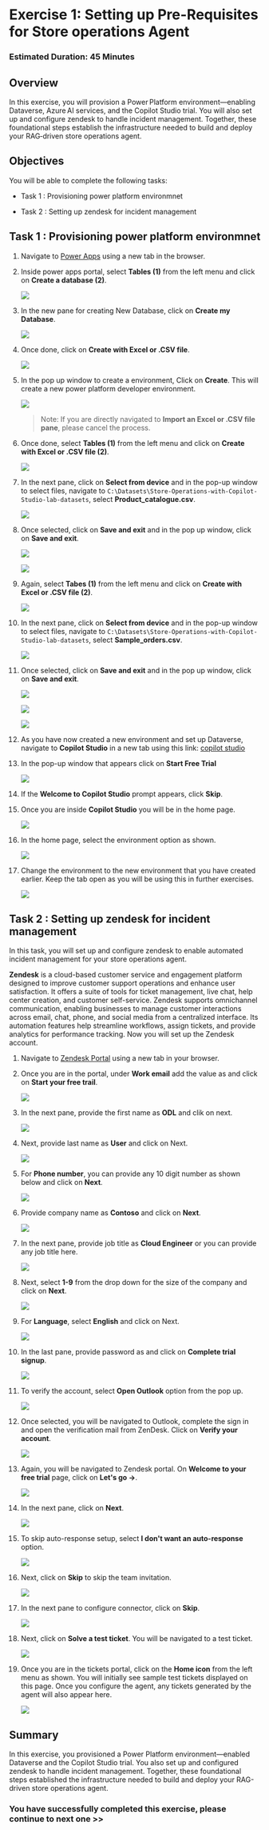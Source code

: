 # Exercise 1: Setting up Pre-Requisites for Store operations Agent

### Estimated Duration: 45 Minutes

## Overview

In this exercise, you will provision a Power Platform environment—enabling Dataverse, Azure AI services, and the Copilot Studio trial. You will also set up and configure zendesk to handle incident management. Together, these foundational steps establish the infrastructure needed to build and deploy your RAG‑driven store operations agent.

## Objectives

You will be able to complete the following tasks:

- Task 1 : Provisioning power platform environmnet

- Task 2 : Setting up zendesk for incident management

## Task 1 : Provisioning power platform environmnet

1. Navigate to [Power Apps](https://make.powerapps.com/) using a new tab in the browser.

1. Inside power apps portal, select **Tables (1)** from the left menu and click on **Create a database (2)**.

   ![](./media/ex3img71.png)

1. In the new pane for creating New Database, click on **Create my Database**.

   ![](./media/ex3img72.png)

1. Once done, click on **Create with Excel or .CSV file**.

   ![](./media/ex3img73.png)

1. In the pop up window to create a environment, Click on **Create**. This will create a new power platform developer environment.

   ![](./media/ex3img74.png)
   >Note: If you are directly navigated to **Import an Excel or .CSV file pane**, please cancel the process.

1. Once done, select **Tables (1)** from the left menu and click on **Create with Excel or .CSV file (2)**.

   ![](./media/ex2img10.png)

1. In the next pane, click on **Select from device** and in the pop-up window to select files, navigate to `C:\Datasets\Store-Operations-with-Copilot-Studio-lab-datasets`, select **Product_catalogue.csv**.

   ![](./media/ex2img11.png)

1. Once selected, click on **Save and exit** and in the pop up window, click on **Save and exit**.

   ![](./media/ex2img19.png)

   ![](./media/ex2img20.png)

1. Again, select **Tabes (1)** from the left menu and click on **Create with Excel or .CSV file (2)**.

   ![](./media/ex2img10.png)

1. In the next pane, click on **Select from device** and in the pop-up window to select files, navigate to `C:\Datasets\Store-Operations-with-Copilot-Studio-lab-datasets`, select **Sample_orders.csv**.

   ![](./media/ex2img11.png)

1. Once selected, click on **Save and exit** and in the pop up window, click on **Save and exit**.

   ![](./media/ex2img19.png)

   ![](./media/ex2img20.png)

   ![](./media/ex3img71.png)

1. As you have now created a new environment and set up Dataverse, navigate to **Copilot Studio**  in a new tab using this link: [copilot studio](https://go.microsoft.com/fwlink/p/?linkid=2252408&clcid=0x409&culture=en-us&country=us)
   
1. In the pop-up window that appears click on **Start Free Trial**

   ![](./media/gt12.png)

1. If the **Welcome to Copilot Studio** prompt appears, click **Skip**.

1. Once you are inside **Copilot Studio** you will be in the home page. 

   ![](./media/ex1img3.png)

1. In the home page, select the environment option as shown.

   ![](./media/pp-10.png)

1. Change the environment to the new environment that you have created earlier. Keep the tab open as you will be using this in further exercises.

   ![](./media/pp-11.png)

## Task 2 : Setting up zendesk for incident management

In this task, you will set up and configure zendesk to enable automated incident management for your store operations agent.

**Zendesk** is a cloud-based customer service and engagement platform designed to improve customer support operations and enhance user satisfaction. It offers a suite of tools for ticket management, live chat, help center creation, and customer self-service. Zendesk supports omnichannel communication, enabling businesses to manage customer interactions across email, chat, phone, and social media from a centralized interface. Its automation features help streamline workflows, assign tickets, and provide analytics for performance tracking. Now you will set up the Zendesk account.

1. Navigate to [Zendesk Portal](https://www.googleadservices.com/pagead/aclk?sa=L&ai=DChsSEwjbjIaHh8GNAxUfi7kFHWltF80YACICCAEQARoCdG0&co=1&gclid=EAIaIQobChMI24yGh4fBjQMVH4u5BR1pbRfNEAAYAiAAEgI3qvD_BwE&ohost=www.google.com&cid=CAASJeRozdrFK5n5mqcvpdaujD2HlLH524rvNzYIn6bFLaPbbXX2vcQ&sig=AOD64_2ES2d8GYvQCxT77uWXGF2XHo1E-g&q&adurl&ved=2ahUKEwjQnoGHh8GNAxWUoq8BHcQ6KTUQ0Qx6BAggEAE) using a new tab in your browser.

1. Once you are in the portal, under **Work email** add the value as **<inject key="AzureAdUserEmail"></inject>** and click on **Start your free trail**.

   ![](./media/ex4img1.png)

1. In the next pane, provide the first name as **ODL** and clik on next.

   ![](./media/ex4img2.png)

1. Next, provide last name as **User** and click on Next.

   ![](./media/ex4img3.png)

1. For **Phone number**, you can provide any 10 digit number as shown below and click on **Next**.

   ![](./media/ex4img4.png)

1. Provide company name as **Contoso** and click on **Next**.

   ![](./media/ex4img5.png)

1. In the next pane, provide job title as **Cloud Engineer** or you can provide any job title here.

   ![](./media/ex4img6.png)

1. Next, select **1-9** from the drop down for the size of the company and click on **Next**.

   ![](./media/ex4img7.png)

1. For **Language**, select **English** and click on Next.

   ![](./media/ex4img8.png)

1. In the last pane, provide password as **<inject key="AzureAdUserPassword"></inject>** and click on **Complete trial signup**.

   ![](./media/ex4img9.png)

1. To verify the account, select **Open Outlook** option from the pop up.

   ![](./media/ex4img10.png)

1. Once selected, you will be navigated to Outlook, complete the sign in and open the verification mail from ZenDesk. Click on **Verify your account**.

   ![](./media/ex4img11.png)

1. Again, you will be navigated to Zendesk portal. On **Welcome to your free trial** page, click on **Let's go ->**.

   ![](./media/ex4img12.png)

1. In the next pane, click on **Next**.

   ![](./media/ex4img13.png)

1. To skip auto-response setup, select **I don't want an auto-response** option.

   ![](./media/ex4img14.png)

1. Next, click on **Skip** to skip the team invitation.

   ![](./media/ex4img15.png)

1. In the next pane to configure connector, click on **Skip**.

   ![](./media/ex4img16.png)

1. Next, click on **Solve a test ticket**. You will be navigated to a test ticket.

   ![](./media/ex4img17.png)

1. Once you are in the tickets portal, click on the **Home icon** from the left menu as shown. You will initially see sample test tickets displayed on this page. Once you configure the agent, any tickets generated by the agent will also appear here.

   ![](./media/ex4img18.png)

## Summary

In this exercise, you provisioned a Power Platform environment—enabled Dataverse and the Copilot Studio trial. You also set up and configured zendesk to handle incident management. Together, these foundational steps established the infrastructure needed to build and deploy your RAG-driven store operations agent.

### You have successfully completed this exercise, please continue to next one >>
